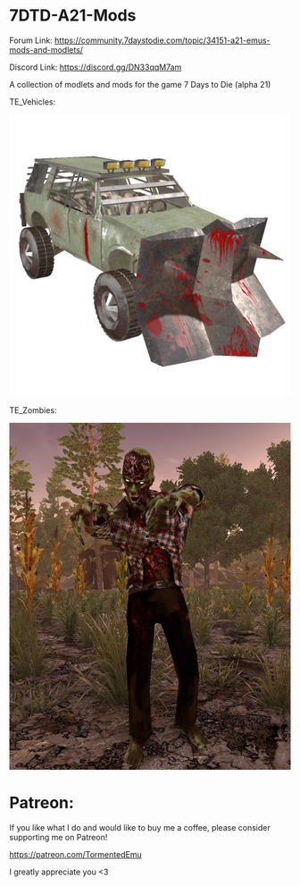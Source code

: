 # 7DTD-A21-Mods

Forum Link:
https://community.7daystodie.com/topic/34151-a21-emus-mods-and-modlets/

Discord Link:
https://discord.gg/DN33qqM7am


A collection of modlets and mods for the game 7 Days to Die (alpha 21)

TE_Vehicles:

![Freddy](https://raw.githubusercontent.com/TormentedEmu/7DTD-A21-Mods/main/ApocTruck_TE.png)


TE_Zombies:

![Freddy](https://raw.githubusercontent.com/TormentedEmu/7DTD-A21-Mods/main/7DaysToDie_Freddy.jpg)




# Patreon:

If you like what I do and would like to buy me a coffee, please consider supporting me on Patreon!

https://patreon.com/TormentedEmu

I greatly appreciate you <3
